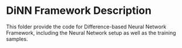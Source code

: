 # DiNN Framework Description

This folder provide the code for Difference-based Neural Network Framework, including the Neural Network setup as well as the training samples.
